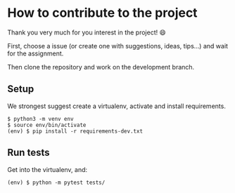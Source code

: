 # How to contribute to the project

Thank you very much for you interest in the project! :smile:


First, choose a issue (or create one with suggestions, ideas, tips...) and wait for the assignment.

Then clone the repository and work on the development branch. 

## Setup

We strongest suggest create a virtualenv, activate and install requirements.

    $ python3 -m venv env
    $ source env/bin/activate
    (env) $ pip install -r requirements-dev.txt

## Run tests

Get into the virtualenv, and:

    (env) $ python -m pytest tests/
